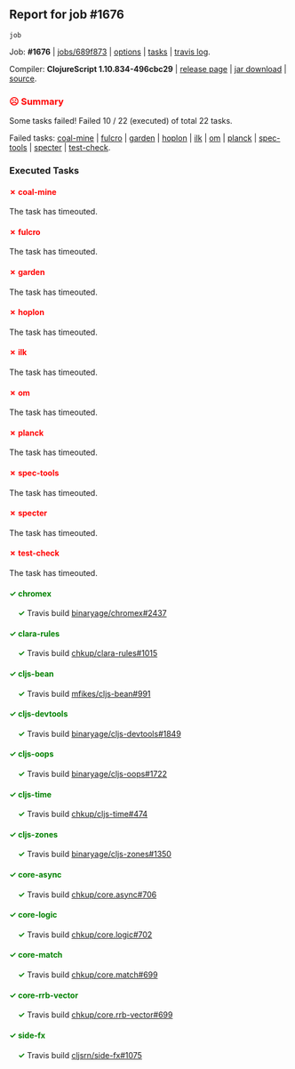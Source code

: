 ## Report for job #1676
```
job
```


Job: **#1676** | [jobs/689f873](https://github.com/cljs-oss/canary/commit/689f8738896a132c6d7b240dec461e0befed78aa) | [options](options.edn) | [tasks](tasks.edn) | [travis log](https://travis-ci.org/cljs-oss/canary/builds/756926293).

Compiler: **ClojureScript 1.10.834-496cbc29** | [release page](https://github.com/cljs-oss/canary/releases/tag/r1.10.834-496cbc29) | [jar download](https://github.com/cljs-oss/canary/releases/download/r1.10.834-496cbc29/clojurescript-1.10.834-496cbc29.jar) | [source](https://github.com/clojure/clojurescript/commit/496cbc294d8503be38253dc6a5042fca721892a8).

### <b style='color:red'>☹ Summary</b>

Some tasks failed! Failed 10 / 22 (executed) of total 22 tasks.

Failed tasks: [coal-mine](#-coal-mine) | [fulcro](#-fulcro) | [garden](#-garden) | [hoplon](#-hoplon) | [ilk](#-ilk) | [om](#-om) | [planck](#-planck) | [spec-tools](#-spec-tools) | [specter](#-specter) | [test-check](#-test-check).

### Executed Tasks

#### <b style='color:red'>&#x2717; coal-mine</b>
The task has timeouted.

#### <b style='color:red'>&#x2717; fulcro</b>
The task has timeouted.

#### <b style='color:red'>&#x2717; garden</b>
The task has timeouted.

#### <b style='color:red'>&#x2717; hoplon</b>
The task has timeouted.

#### <b style='color:red'>&#x2717; ilk</b>
The task has timeouted.

#### <b style='color:red'>&#x2717; om</b>
The task has timeouted.

#### <b style='color:red'>&#x2717; planck</b>
The task has timeouted.

#### <b style='color:red'>&#x2717; spec-tools</b>
The task has timeouted.

#### <b style='color:red'>&#x2717; specter</b>
The task has timeouted.

#### <b style='color:red'>&#x2717; test-check</b>
The task has timeouted.

#### <b style='color:green'>&#x2713; chromex</b>
&nbsp;&nbsp;&nbsp;&nbsp;<b style='color:green'>&#x2713;</b> Travis build [binaryage/chromex#2437](https://travis-ci.org/binaryage/chromex/builds/756927425)<br>

#### <b style='color:green'>&#x2713; clara-rules</b>
&nbsp;&nbsp;&nbsp;&nbsp;<b style='color:green'>&#x2713;</b> Travis build [chkup/clara-rules#1015](https://travis-ci.org/chkup/clara-rules/builds/756927440)<br>

#### <b style='color:green'>&#x2713; cljs-bean</b>
&nbsp;&nbsp;&nbsp;&nbsp;<b style='color:green'>&#x2713;</b> Travis build [mfikes/cljs-bean#991](https://travis-ci.org/mfikes/cljs-bean/builds/756927442)<br>

#### <b style='color:green'>&#x2713; cljs-devtools</b>
&nbsp;&nbsp;&nbsp;&nbsp;<b style='color:green'>&#x2713;</b> Travis build [binaryage/cljs-devtools#1849](https://travis-ci.org/binaryage/cljs-devtools/builds/756927444)<br>

#### <b style='color:green'>&#x2713; cljs-oops</b>
&nbsp;&nbsp;&nbsp;&nbsp;<b style='color:green'>&#x2713;</b> Travis build [binaryage/cljs-oops#1722](https://travis-ci.org/binaryage/cljs-oops/builds/756927446)<br>

#### <b style='color:green'>&#x2713; cljs-time</b>
&nbsp;&nbsp;&nbsp;&nbsp;<b style='color:green'>&#x2713;</b> Travis build [chkup/cljs-time#474](https://travis-ci.org/chkup/cljs-time/builds/756927448)<br>

#### <b style='color:green'>&#x2713; cljs-zones</b>
&nbsp;&nbsp;&nbsp;&nbsp;<b style='color:green'>&#x2713;</b> Travis build [binaryage/cljs-zones#1350](https://travis-ci.org/binaryage/cljs-zones/builds/756927451)<br>

#### <b style='color:green'>&#x2713; core-async</b>
&nbsp;&nbsp;&nbsp;&nbsp;<b style='color:green'>&#x2713;</b> Travis build [chkup/core.async#706](https://travis-ci.org/chkup/core.async/builds/756927461)<br>

#### <b style='color:green'>&#x2713; core-logic</b>
&nbsp;&nbsp;&nbsp;&nbsp;<b style='color:green'>&#x2713;</b> Travis build [chkup/core.logic#702](https://travis-ci.org/chkup/core.logic/builds/756927463)<br>

#### <b style='color:green'>&#x2713; core-match</b>
&nbsp;&nbsp;&nbsp;&nbsp;<b style='color:green'>&#x2713;</b> Travis build [chkup/core.match#699](https://travis-ci.org/chkup/core.match/builds/756927469)<br>

#### <b style='color:green'>&#x2713; core-rrb-vector</b>
&nbsp;&nbsp;&nbsp;&nbsp;<b style='color:green'>&#x2713;</b> Travis build [chkup/core.rrb-vector#699](https://travis-ci.org/chkup/core.rrb-vector/builds/756927473)<br>

#### <b style='color:green'>&#x2713; side-fx</b>
&nbsp;&nbsp;&nbsp;&nbsp;<b style='color:green'>&#x2713;</b> Travis build [cljsrn/side-fx#1075](https://travis-ci.org/cljsrn/side-fx/builds/756927514)<br>